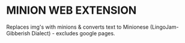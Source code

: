 # MINION WEB EXTENSION

Replaces img's with minions & converts text to Minionese (LingoJam-Gibberish Dialect) - excludes google pages.

